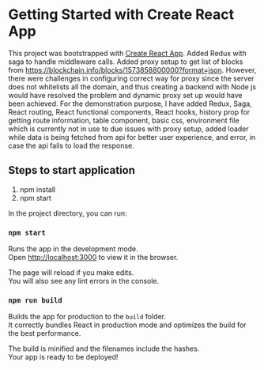 # Getting Started with Create React App

This project was bootstrapped with [Create React App](https://github.com/facebook/create-react-app).
Added Redux with saga to handle middleware calls.
Added proxy setup to get list of blocks from https://blockchain.info/blocks/1573858800000?format=json. However, there were challenges in configuring correct way for proxy since the server does not whitelists all the domain, and thus creating a backend with Node js would have resolved the problem and dynamic proxy set up would have been achieved.
For the demonstration purpose, I have added Redux, Saga, React routing, React functional components, React hooks, history prop for getting route information, table component, basic css, environment file which is currently not in use to due issues with proxy setup, added loader while data is being fetched from api for better user experience, and error, in case the api fails to load the response.

## Steps to start application

1. npm install
2. npm start

In the project directory, you can run:

### `npm start`

Runs the app in the development mode.\
Open [http://localhost:3000](http://localhost:3000) to view it in the browser.

The page will reload if you make edits.\
You will also see any lint errors in the console.

### `npm run build`

Builds the app for production to the `build` folder.\
It correctly bundles React in production mode and optimizes the build for the best performance.

The build is minified and the filenames include the hashes.\
Your app is ready to be deployed!
